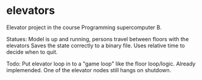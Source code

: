 elevators
=========

Elevator project in the course Programming supercomputer B.

Statues:
Model is up and running, persons travel between floors with the elevators
Saves the state correctly to a binary file.
Uses relative time to decide when to quit.

Todo: 
Put elevator loop in to a "game loop" like the floor loop/logic. Already implemended.
One of the elevator nodes still hangs on shutdown.
